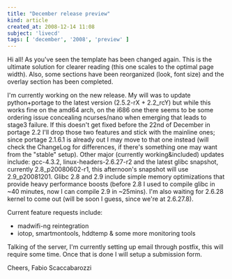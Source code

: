 ```yaml
---
title: "December release preview"
kind: article
created_at: 2008-12-14 11:08
subject: 'livecd'
tags: [ 'december', '2008', 'preview' ]
---
```

Hi all! As you\'ve seen the template has been changed again\. This is the ultimate solution for clearer reading \(this one scales to the optimal page width\)\. Also, some sections have been reorganized \(look\, font size\) and the overlay section has been completed\.

I\'m currently working on the new release\. My will was to update python\+portage to the latest version \(2\.5\.2\-rX \+ 2\.2\_rcY\) but while this works fine on the amd64 arch, on the i686 one there seems to be some ordering issue concealing ncurses/nano when emerging that leads to stage3 failure\. If this doesn\'t get fixed before the 22nd of December in portage 2\.2 I\'ll drop those two features and stick with the mainline ones; since portage 2\.1\.6\.1 is already out I may move to that one instead \(will check the ChangeLog for differences, if there\'s something one may want from the \"stable\" setup\)\.
Other major \(currently working&included\) updates include\: gcc\-4\.3\.2, linux\-headers\-2\.6\.27\-r2 and the latest glibc snapshot, currently 2\.8\_p20080602\-r1, this afternoon\'s snapshot will use 2\.9\_p20081201\. Glibc 2\.8 and 2\.9 include simple memory optimizations that provide heavy performance boosts \(before 2\.8 I used to compile glibc in ~40 minutes, now I can compile 2\.9 in ~25mins\)\. I\'m also waiting for 2\.6\.28 kernel to come out \(will be soon I guess, since we\'re at 2\.6\.27\.8\)\.

Current feature requests include\:

* madwifi\-ng reintegration 
* iotop, smartmontools, hddtemp & some more monitoring tools

Talking of the server, I\'m currently setting up email through postfix, this will require some time\. Once that is done I will setup a submission form\.

Cheers,
Fabio Scaccabarozzi
